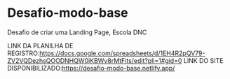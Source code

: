# Desafio-modo-base
Desafio de criar uma Landing Page, Escola DNC

LINK DA PLANILHA DE REGISTRO:https://docs.google.com/spreadsheets/d/1EH4R2pQV79-ZV2VQDezhsQOODNHQW0iKBWv8rMtFits/edit?pli=1#gid=0
LINK DO SITE DISPONIBILIZADO:https://desafio-modo-base.netlify.app/
